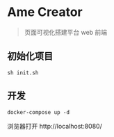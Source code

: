 
# Ame Creator
> 页面可视化搭建平台 web 前端

## 初始化项目

```
sh init.sh
```

## 开发

```
docker-compose up -d
```

浏览器打开 http://localhost:8080/
